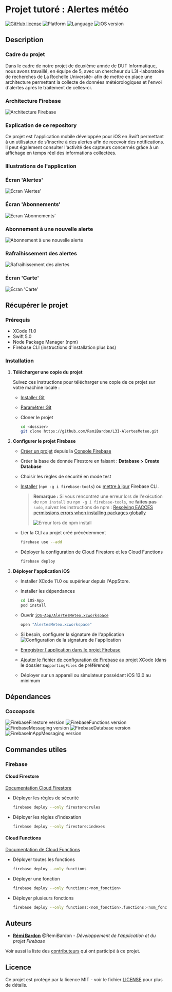 # Projet tutoré : Alertes météo

[![GitHub license](https://img.shields.io/github/license/Naereen/StrapDown.js.svg)](https://github.com/RemiBardon/L3I-AlertesMeteo/LICENSE)
![Platform](https://img.shields.io/badge/platform-iOS-lightgrey)
![Language](https://img.shields.io/badge/language-Swift_5-orange)
![iOS version](https://img.shields.io/badge/iOS-13.0-informational)

## Description

### Cadre du projet

Dans le cadre de notre projet de deuxième année de DUT Informatique, nous avons travaillé, en équipe de 5, avec un chercheur du L3I -laboratoire de recherches de La Rochelle Université- afin de mettre en place une architecture permettant la collecte de données météorologiques et l'envoi d'alertes après le traitement de celles-ci.

### Architecture Firebase

![Architecture Firebase](images/firebase-graph.jpg)

### Explication de ce repository

Ce projet est l'application mobile développée pour iOS en Swift permettant à un utilisateur de s'inscrire à des alertes afin de recevoir des notifications. Il peut également consulter l'activité des capteurs concernés grâce à un affichage en temps réel des informations collectées.

### Illustrations de l'application

### Écran 'Alertes'

![Écran 'Alertes'](images/alerts.png)

### Écran 'Abonnements'

![Écran 'Abonnements'](images/subcriptions.png)

### Abonnement à une nouvelle alerte

![Abonnement à une nouvelle alerte](images/new-topic.png)

### Rafraîhissement des alertes

![Rafraîhissement des alertes](images/alerts-reload.png)

### Écran 'Carte'

![Écran 'Carte'](images/map.png)

## Récupérer le projet

### Prérequis

* XCode 11.0
* Swift 5.0
* Node Package Manager (npm)
* Firebase CLI (instructions d'installation plus bas)

### Installation

1. **Télécharger une copie du projet**

    Suivez ces instructions pour télécharger une copie de ce projet sur votre machine locale :

    * [Installer Git](https://git-scm.com/book/en/v2/Getting-Started-Installing-Git)
    * [Paramétrer Git](https://help.github.com/en/articles/set-up-git)
    * Cloner le projet

        ```bash
        cd <dossier>
        git clone https://github.com/RemiBardon/L3I-AlertesMeteo.git
        ```

2. **Configurer le projet Firebase**

    * [Créer un projet](https://firebase.google.com/docs/ios/setup#create-firebase-project) depuis la [Console Firebase](https://console.firebase.google.com/)
    * Créer la base de donnée Firestore en faisant : **Database > Create Database**
    * Choisir les règles de sécurité en mode test
    * [Installer](https://firebase.google.com/docs/cli#install_the_firebase_cli) (`npm -g i firebase-tools`) ou [mettre à jour](https://firebase.google.com/docs/cli#update-cli) Firebase CLI.

        > **Remarque :** Si vous rencontrez une erreur lors de l'exécution de `npm install` ou `npm -g i firebase-tools`, ne **faites pas** `sudo`, suivez les instructions de npm : [Resolving EACCES permissions errors when installing packages globally](https://docs.npmjs.com/resolving-eacces-permissions-errors-when-installing-packages-globally)
        >
        > ![Erreur lors de `npm install`](images/npm-install-error.png)

    * Lier la CLI au projet créé précédemment

        ```bash
        firebase use --add
        ```

    * Déployer la configuration de Cloud Firestore et les Cloud Functions

        ```bash
        firebase deploy
        ```

3. **Déployer l'application iOS**

    * Installer XCode 11.0 ou supérieur depuis l'AppStore.
    * Installer les dépendances

        ```bash
        cd iOS-App
        pod install
        ```

    * Ouvrir [`iOS-App/AlertesMeteo.xcworkspace`](iOS-App/AlertesMeteo.xcworkspace)

        ```bash
        open "AlertesMeteo.xcworkspace"
        ```

    * Si besoin, configurer la signature de l'application
    ![Configuration de la signature de l'application](images/iOS-app-signing.png)
    * [Enregistrer l'application dans le projet Firebase](https://firebase.google.com/docs/ios/setup#register-app)
    * [Ajouter le fichier de configuration de Firebase](https://firebase.google.com/docs/ios/setup#add-config-file) au projet XCode (dans le dossier `SupportingFiles` de préférence)
    * Déployer sur un appareil ou simulateur possédant iOS 13.0 au minimum

## Dépendances

### Cocoapods

![FirebaseFirestore version](https://img.shields.io/badge/Firebase/Firestore-v1.11.2-informational)
![FirebaseFunctions version](https://img.shields.io/badge/Firebase/Functions-v2.5.1-informational)
![FirebaseMessaging version](https://img.shields.io/badge/Firebase/Messaging-v4.3.0-informational)
![FirebaseDatabase version](https://img.shields.io/badge/Firebase/Database-v6.1.4-informational)
![FirebaseInAppMessaging version](https://img.shields.io/badge/Firebase/InAppMessaging-v0.19.1-important)

## Commandes utiles

### Firebase

#### Cloud Firestore

[Documentation Cloud Firestore](https://firebase.google.com/docs/firestore)

* Déployer les règles de sécurité

    ```bash
    firebase deploy --only firestore:rules
    ```

* Déployer les règles d'indexation

    ```bash
    firebase deploy --only firestore:indexes
    ```

#### Cloud Functions

[Documentation de Cloud Functions](https://firebase.google.com/docs/functions)

* Déployer toutes les fonctions

    ```bash
    firebase deploy --only functions
    ```

* Déployer une fonction

    ```bash
    firebase deploy --only functions:<nom_fonction>
    ```

* Déployer plusieurs fonctions

    ```bash
    firebase deploy --only functions:<nom_fonction>,functions:<nom_fonction>
    ```

## Auteurs

* [**Rémi Bardon**](https://github.com/RemiBardon) @RemiBardon - *Développement de l'application et du projet Firebase*

Voir aussi la liste des [contributeurs](https://github.com/RemiBardon/L3I-AlertesMeteo/graphs/contributors) qui ont participé à ce projet.

## Licence

Ce projet est protégé par la licence MIT - voir le fichier [LICENSE](LICENSE) pour plus de détails.
